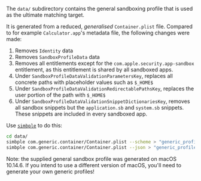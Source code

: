 The `data/` subdirectory contains the general sandboxing profile that is used as the ultimate matching target.

It is generated from a reduced, _generalised_ `Container.plist` file. Compared to for example `Calculator.app`'s metadata file, the following changes were made:

1. Removes `Identity` data
2. Removes `SandboxProfileData` data
3. Removes all entitlements except for the `com.apple.security.app-sandbox` entitlement, as this entitlement is shared by all sandboxed apps.
4. Under `SandboxProfileDataValidationParametersKey`, replaces all concrete paths with placeholder values such as `$_HOME$`
5. Under `SandboxProfileDataValidationRedirectablePathsKey`, replaces the user portion of the path with `$_HOME$`
6. Under `SandboxProfileDataValidationSnippetDictionariesKey`, removes all sandbox snippets but the `application.sb` and `system.sb` snippets. These snippets are included in every sandboxed app.

Use [`simbple`](https://github.com/0xbf00/simbple) to do this:

```sh
cd data/
simbple com.generic.container/Container.plist --scheme > "generic_profiles/$(sw_vers -productVersion)-$(sw_vers -buildVersion).sb"
simbple com.generic.container/Container.plist --json > "generic_profiles/$(sw_vers -productVersion)-$(sw_vers -buildVersion).json"
```

Note: the supplied general sandbox profile was generated on macOS 10.14.6. If you intend to use a different version of macOS, you'll need to generate your own generic profiles!